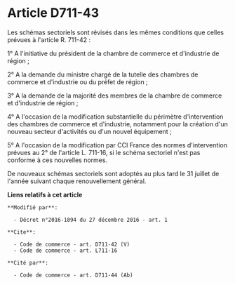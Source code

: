 # Article D711-43

Les schémas sectoriels sont révisés dans les mêmes conditions que celles prévues à l'article R. 711-42 : 

1° A l'initiative du président de la chambre de commerce et d'industrie de région ; 

2° A la demande du ministre chargé de la tutelle des chambres de commerce et d'industrie ou du préfet de région ; 

3° A la demande de la majorité des membres de la chambre de commerce et d'industrie de région ; 

4° A l'occasion de la modification substantielle du périmètre d'intervention des chambres de commerce et d'industrie,
notamment pour la création d'un nouveau secteur d'activités ou d'un nouvel équipement ; 

5° A l'occasion de la modification par CCI France des normes d'intervention prévues au 2° de l'article L. 711-16, si le
schéma sectoriel n'est pas conforme à ces nouvelles normes. 

De nouveaux schémas sectoriels sont adoptés au plus tard le 31 juillet de l'année suivant chaque renouvellement général.

**Liens relatifs à cet article**

	**Modifié par**:

	  - Décret n°2016-1894 du 27 décembre 2016 - art. 1

	**Cite**:

	  - Code de commerce - art. D711-42 (V)
	  - Code de commerce - art. L711-16

	**Cité par**:

	  - Code de commerce - art. D711-44 (Ab)
